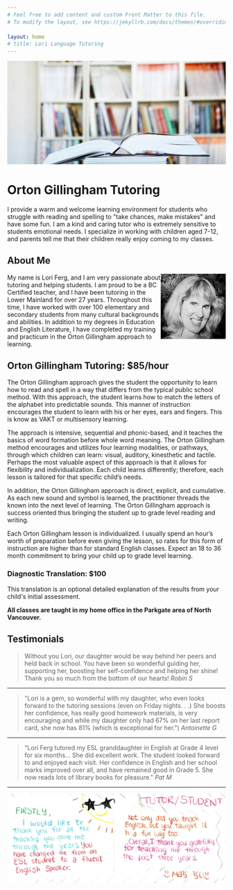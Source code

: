 ```yaml
---
# Feel free to add content and custom Front Matter to this file.
# To modify the layout, see https://jekyllrb.com/docs/themes/#overriding-theme-defaults

layout: home
# title: Lori Language Tutoring
---
```

![](assets/images/header.jpg)

# Orton Gillingham Tutoring

I provide a warm and welcome learning environment for students who struggle with reading and spelling to "take chances, make mistakes" and have some fun. I am a kind and caring tutor who is extremely sensitive to students emotional needs. I specialize in working with children aged 7-12, and parents tell me that their children really enjoy coming to my classes.

## About Me

<img style="float: right" src="assets/images/lori.jpg" width="150"/>

My name is Lori Ferg, and I am very passionate about tutoring and helping students. I am proud to be a BC Certified teacher, and I have been tutoring  in the Lower Mainland for over 27 years. Throughout this time, I have worked with over 100 elementary and secondary students from many cultural backgrounds and abilities. In addition to my degrees in Education and English Literature, I have completed my training and practicum in the Orton Gillingham approach to learning.


## Orton Gillingham Tutoring: $85/hour


The Orton Gillingham approach gives the student the opportunity to learn how to read and spell in a way that differs from the typical public school method. With this approach, the student learns how to match the letters of the alphabet into predictable sounds. This manner of instruction encourages the student to learn with his or her eyes, ears and fingers. This is know as VAKT or multisensory learning. 
 
The approach is intensive, sequential and phonic-based, and it teaches the basics of word formation before whole word meaning. The Orton Gillingham method encourages and utilizes four learning modalities, or pathways, through which children can learn: visual, auditory, kinesthetic and tactile. Perhaps the most valuable aspect of this approach is that it allows for flexibility and individualization. Each child learns differently; therefore, each lesson is tailored for that specific child’s needs. 
 
In addition, the Orton Gillingham approach is direct, explicit, and cumulative. As each new sound and symbol is learned, the practitioner threads the known into the next level of learning. The Orton Gillingham approach is success oriented thus bringing the student up to grade level reading and writing. 
 
Each Orton Gillingham lesson is individualized. I usually spend an hour’s worth of preparation before even giving the lesson, so rates for this form of instruction are higher than for standard English classes.
​
Expect an 18 to 36 month commitment to bring your child up to grade level learning. 

### Diagnostic Translation: $100

This translation is an optional detailed explanation of the results from your child's initial assessment.

**All classes are taught in my home office in the Parkgate area of North Vancouver.**

## Testimonials

> Without you Lori, our daughter would be way behind her peers and held back in school. You have been so wonderful guiding her, supporting her, boosting her self-confidence and helping her shine!  Thank you so much from the bottom of our hearts!
> <cite>Robin S</cite>

---

> "Lori is a gem, so wonderful with my daughter, who even looks forward to the tutoring sessions (even on Friday nights. . .) She boosts her confidence, has really good homework materials, is very encouraging and while my daughter only had 67% on her last report card, she now has 81% (which is exceptional for her.")
> <cite>Antoinette G</cite>

---

> "Lori Ferg tutored my ESL granddaughter in English at Grade 4 level for six months... She did excellent work. The student looked forward to and enjoyed each visit. Her confidence in English and her school marks improved over all, and have remained good in Grade 5. She now reads lots of library books for pleasure."
> <cite>Pat M</cite>

---

![](assets/images/testimonial.jpg)

<!--
## I Want to Hear from You

Thank you for your interest, and I look forward to helping you soon.

<a href="mailto:info@lorilanguage.com">info@lorilanguage.com</a>

<a href="tel:604-781-5558">604-781-5558</a>
-->
